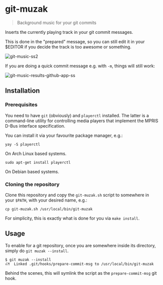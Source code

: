 # git-muzak
> Background music for your git commits

Inserts the currently playing track in your git commit messages.

This is done in the "prepared" message, so you can still edit it in your $EDITOR if you decide the track is too awesome or something.

![git-music-ss2](https://cloud.githubusercontent.com/assets/40650/22171332/3c3ce1f2-df59-11e6-8215-aa20c4570560.png)

If you are doing a quick commit message e.g. with `-m`, things will still work:

![git-music-results-github-app-ss](https://cloud.githubusercontent.com/assets/40650/22171382/a0c1ca4c-df5a-11e6-8b83-835cafaf9602.png)


## Installation

### Prerequisites

You need to have `git` (obviously) and `playerctl` installed. The latter is a command-line utility for controlling media players that implement the MPRIS D-Bus interface specification.

You can install it via your favourite package manager, e.g.:

```
yay -S playerctl
```
On Arch Linux based systems.

```
sudo apt-get install playerctl
```
On Debian based systems.

### Cloning the repository

Clone this repository and copy the `git-muzak.sh` script to somewhere in your `$PATH`, with your desired name, e.g.:

    cp git-muzak.sh /usr/local/bin/git-muzak

For simplicity, this is exactly what is done for you via `make install`.

## Usage

To enable for a git repository, once you are somewhere inside its directory, simply do `git muzak --install`.

    $ git muzak --install
    √♬  Linked .git/hooks/prepare-commit-msg to /usr/local/bin/git-muzak

Behind the scenes, this will symlink the script as the `prepare-commit-msg` git hook.
